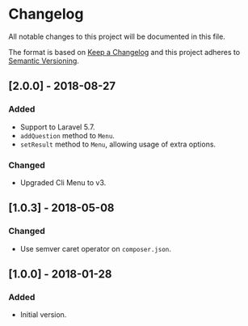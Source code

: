 # Changelog
All notable changes to this project will be documented in this file.

The format is based on [Keep a Changelog](http://keepachangelog.com/)
and this project adheres to [Semantic Versioning](http://semver.org/).

## [2.0.0] - 2018-08-27
### Added
- Support to Laravel 5.7.
- `addQuestion` method to `Menu`.
- `setResult` method to `Menu`, allowing usage of extra options.

### Changed
- Upgraded Cli Menu to v3.

## [1.0.3] - 2018-05-08
### Changed
- Use semver caret operator on `composer.json`.

## [1.0.0] - 2018-01-28
### Added
- Initial version.
